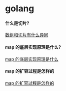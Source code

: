 # golang

#### 什么是切片?
[数组和切片有什么异同](https://github.com/qcrao/Go-Questions/blob/master/%E6%95%B0%E7%BB%84%E5%92%8C%E5%88%87%E7%89%87/%E6%95%B0%E7%BB%84%E5%92%8C%E5%88%87%E7%89%87%E6%9C%89%E4%BB%80%E4%B9%88%E5%BC%82%E5%90%8C.md)

#### map 的底层实现原理是什么?
[map 的底层实现原理是什么](https://github.com/qcrao/Go-Questions/blob/master/map/map%20%E7%9A%84%E5%BA%95%E5%B1%82%E5%AE%9E%E7%8E%B0%E5%8E%9F%E7%90%86%E6%98%AF%E4%BB%80%E4%B9%88.md)

#### map 的扩容过程是怎样的
[map 的扩容过程是怎样的](https://github.com/qcrao/Go-Questions/blob/master/map/map%20%E7%9A%84%E6%89%A9%E5%AE%B9%E8%BF%87%E7%A8%8B%E6%98%AF%E6%80%8E%E6%A0%B7%E7%9A%84.md)
